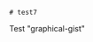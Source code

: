                                                                                                                                                                                                                                                                                                                                                                                # test7
Test "graphical-gist"